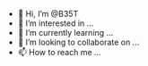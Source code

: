 - 👋 Hi, I’m @B35T
- 👀 I’m interested in ...
- 🌱 I’m currently learning ...
- 💞️ I’m looking to collaborate on ...
- 📫 How to reach me ...

<!---
B35T/B35T is a ✨ special ✨ repository because its `README.md` (this file) appears on your GitHub profile.
You can click the Preview link to take a look at your changes.
--->
